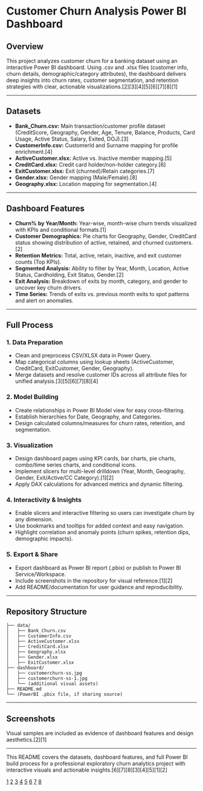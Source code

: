 # Customer Churn Analysis Power BI Dashboard

## Overview

This project analyzes customer churn for a banking dataset using an interactive Power BI dashboard. Using .csv and .xlsx files (customer info, churn details, demographic/category attributes), the dashboard delivers deep insights into churn rates, customer segmentation, and retention strategies with clear, actionable visualizations.[2][3][4][5][6][7][8][1]

***

## Datasets

- **Bank_Churn.csv:** Main transaction/customer profile dataset (CreditScore, Geography, Gender, Age, Tenure, Balance, Products, Card Usage, Active Status, Salary, Exited, DOJ).[3]
- **CustomerInfo.csv:** CustomerId and Surname mapping for profile enrichment.[4]
- **ActiveCustomer.xlsx:** Active vs. Inactive member mapping.[5]
- **CreditCard.xlsx:** Credit card holder/non-holder category.[6]
- **ExitCustomer.xlsx:** Exit (churned)/Retain categories.[7]
- **Gender.xlsx:** Gender mapping (Male/Female).[8]
- **Geography.xlsx:** Location mapping for segmentation.[4]

***

## Dashboard Features

- **Churn% by Year/Month:** Year-wise, month-wise churn trends visualized with KPIs and conditional formats.[1]
- **Customer Demographics:** Pie charts for Geography, Gender, CreditCard status showing distribution of active, retained, and churned customers.[2]
- **Retention Metrics:** Total, active, retain, inactive, and exit customer counts (Top KPIs).
- **Segmented Analysis:** Ability to filter by Year, Month, Location, Active Status, Cardholding, Exit Status, Gender.[2]
- **Exit Analysis:** Breakdown of exits by month, category, and gender to uncover key churn drivers.
- **Time Series:** Trends of exits vs. previous month exits to spot patterns and alert on anomalies.

***

## Full Process

### 1. Data Preparation

- Clean and preprocess CSV/XLSX data in Power Query.
- Map categorical columns using lookup sheets (ActiveCustomer, CreditCard, ExitCustomer, Gender, Geography).
- Merge datasets and resolve customer IDs across all attribute files for unified analysis.[3][5][6][7][8][4]

### 2. Model Building

- Create relationships in Power BI Model view for easy cross-filtering.
- Establish hierarchies for Date, Geography, and Categories.
- Design calculated columns/measures for churn rates, retention, and segmentation.

### 3. Visualization

- Design dashboard pages using KPI cards, bar charts, pie charts, combo/time series charts, and conditional icons.
- Implement slicers for multi-level drilldown (Year, Month, Geography, Gender, Exit/Active/CC Category).[1][2]
- Apply DAX calculations for advanced metrics and dynamic filtering.

### 4. Interactivity & Insights

- Enable slicers and interactive filtering so users can investigate churn by any dimension.
- Use bookmarks and tooltips for added context and easy navigation.
- Highlight correlation and anomaly points (churn spikes, retention dips, demographic impacts).

### 5. Export & Share

- Export dashboard as Power BI report (.pbix) or publish to Power BI Service/Workspace.
- Include screenshots in the repository for visual reference.[1][2]
- Add README/documentation for user guidance and reproducibility.

***

## Repository Structure

```
├── data/
│   ├── Bank_Churn.csv
│   ├── CustomerInfo.csv
│   ├── ActiveCustomer.xlsx
│   ├── CreditCard.xlsx
│   ├── Geography.xlsx
│   ├── Gender.xlsx
│   ├── ExitCustomer.xlsx
├── dashboard/
│   ├── customerchurn-ss.jpg
│   ├── customerchurn-ss-1.jpg
│   └── (additional visual assets)
├── README.md
└── (PowerBI .pbix file, if sharing source)
```

***



## Screenshots

Visual samples are included as evidence of dashboard features and design aesthetics.[2][1]

***


This README covers the datasets, dashboard features, and full Power BI build process for a professional exploratory churn analytics project with interactive visuals and actionable insights.[6][7][8][3][4][5][1][2]

[1](https://ppl-ai-file-upload.s3.amazonaws.com/web/direct-files/attachments/images/68022021/697be799-8184-4813-999d-f6327049633d/customerchurn-ss-1.jpg?AWSAccessKeyId=ASIA2F3EMEYE4ZJUT4YT&Signature=r8bOBJQZaUNYBeGA4u41hOTBe1A%3D&x-amz-security-token=IQoJb3JpZ2luX2VjEKD%2F%2F%2F%2F%2F%2F%2F%2F%2F%2FwEaCXVzLWVhc3QtMSJIMEYCIQDKJvtzh7ZF40GRzbR%2BUKOw%2Fx1ntcpuZj%2BbobInVM0LnAIhAMCvCbT6%2FS%2BGcLr%2B%2FQ9ruYeF0rVy0Vw7gCp7gqpUev%2FHKvEECCgQARoMNjk5NzUzMzA5NzA1Igyk40iuCXX0xgo0fgMqzgSaRL5qi9EIAtCwwRboOF%2BrGSd8aTfaJMQ0NrJ9vid8zc9bwcJSDUpxw107sQvC2reviVzOXSfWfEWSbIjkKZk9ficc3UTs5M0n9z%2Bou0y0fm31uV393FktqY3M%2BQCFAGiJifE%2BFLwIS49AKdRQOJ3MHsAfn0UsBygvIZeqhIv8VzPzsNl2ozmSWR7qfrh0KiTHE12GQZ42dg3O2zKEo4Mtp3EoWDC%2BoktOjy652rVtRrbqRkgS%2BdgusO62lBmnVm8GttJ5dzK9c2UAfh7EFCvVjJpF%2FW3IjUEWof4YLaFjRpLnYdN%2Bpq3g7mck6O26Qlxs9Uj%2F0ZihP%2BwhOSIXygEKsrzYuN%2BLd5Lkae8sOd%2Fyx%2BZTiJiQ6FFxTaOByLV%2FL91NQGiclO7dRjIBgrK%2BQVSzpGxRW8MQZPOhH6XbtzdX6wPIyJO3NlUisF8Pr90U2i7texQwClkGV2hapvnZMZ7adqWDz8d5Iel1xSPTAkODdkokX7mCYvk8MQbhuQGPoAI5AMAuGq8m1519jFduh%2Bwu0tu1879xaewQvgPOGfN6lB9zPwkSwphnsVwAotjRUO6jG6HUOgHuwrigLIEhVPgbPwVBxoDu1XIcxNFrS1PvQbs71zc8AM9lRA5DCkgrsYdJlSMqFoTU48Y%2BaDvac5W69EMwV%2FokkJGrXSqXhkIwTjIqnBZUP8%2Fr%2B%2FSxYB%2BoZrvwnRvCzprKOX%2FUMCyZaZUO4%2Buw8NIn3m%2FXI2NaeoehT071jDNHZC2cShBICG8vmnrqhuQc8aGheyXPqVnpWzDS8cPGBjqZAYLGLaJkgmWsToASidU%2B7kCtumpugwBEnVdvGMLoIF7jUrmEDHkZMdZZucyJqMDfPE9GUnsPkPsEnwGusRsmYKW4RX6cQn0y4J0akI5NLEzyERTsCg9cygoZBVn0G908XedHUZo4Je3dnoW4vuznOF0%2BvHdGia50jXrSj6nCkm77sOOteH%2Bsfu40mdEb0coIpqwNs1vhN8jl6g%3D%3D&Expires=1758527713)
[2](https://ppl-ai-file-upload.s3.amazonaws.com/web/direct-files/attachments/images/68022021/e77b349c-ac82-47e3-a951-81efe678c429/customerchurn-ss.jpg?AWSAccessKeyId=ASIA2F3EMEYE4ZJUT4YT&Signature=OPX06uQuUpSrNxaXUupTTQhEa2U%3D&x-amz-security-token=IQoJb3JpZ2luX2VjEKD%2F%2F%2F%2F%2F%2F%2F%2F%2F%2FwEaCXVzLWVhc3QtMSJIMEYCIQDKJvtzh7ZF40GRzbR%2BUKOw%2Fx1ntcpuZj%2BbobInVM0LnAIhAMCvCbT6%2FS%2BGcLr%2B%2FQ9ruYeF0rVy0Vw7gCp7gqpUev%2FHKvEECCgQARoMNjk5NzUzMzA5NzA1Igyk40iuCXX0xgo0fgMqzgSaRL5qi9EIAtCwwRboOF%2BrGSd8aTfaJMQ0NrJ9vid8zc9bwcJSDUpxw107sQvC2reviVzOXSfWfEWSbIjkKZk9ficc3UTs5M0n9z%2Bou0y0fm31uV393FktqY3M%2BQCFAGiJifE%2BFLwIS49AKdRQOJ3MHsAfn0UsBygvIZeqhIv8VzPzsNl2ozmSWR7qfrh0KiTHE12GQZ42dg3O2zKEo4Mtp3EoWDC%2BoktOjy652rVtRrbqRkgS%2BdgusO62lBmnVm8GttJ5dzK9c2UAfh7EFCvVjJpF%2FW3IjUEWof4YLaFjRpLnYdN%2Bpq3g7mck6O26Qlxs9Uj%2F0ZihP%2BwhOSIXygEKsrzYuN%2BLd5Lkae8sOd%2Fyx%2BZTiJiQ6FFxTaOByLV%2FL91NQGiclO7dRjIBgrK%2BQVSzpGxRW8MQZPOhH6XbtzdX6wPIyJO3NlUisF8Pr90U2i7texQwClkGV2hapvnZMZ7adqWDz8d5Iel1xSPTAkODdkokX7mCYvk8MQbhuQGPoAI5AMAuGq8m1519jFduh%2Bwu0tu1879xaewQvgPOGfN6lB9zPwkSwphnsVwAotjRUO6jG6HUOgHuwrigLIEhVPgbPwVBxoDu1XIcxNFrS1PvQbs71zc8AM9lRA5DCkgrsYdJlSMqFoTU48Y%2BaDvac5W69EMwV%2FokkJGrXSqXhkIwTjIqnBZUP8%2Fr%2B%2FSxYB%2BoZrvwnRvCzprKOX%2FUMCyZaZUO4%2Buw8NIn3m%2FXI2NaeoehT071jDNHZC2cShBICG8vmnrqhuQc8aGheyXPqVnpWzDS8cPGBjqZAYLGLaJkgmWsToASidU%2B7kCtumpugwBEnVdvGMLoIF7jUrmEDHkZMdZZucyJqMDfPE9GUnsPkPsEnwGusRsmYKW4RX6cQn0y4J0akI5NLEzyERTsCg9cygoZBVn0G908XedHUZo4Je3dnoW4vuznOF0%2BvHdGia50jXrSj6nCkm77sOOteH%2Bsfu40mdEb0coIpqwNs1vhN8jl6g%3D%3D&Expires=1758527713)
[3](https://ppl-ai-file-upload.s3.amazonaws.com/web/direct-files/attachments/68022021/53b545fc-7334-43ea-ae85-975dde17446c/Bank_Churn.csv)
[4](https://ppl-ai-file-upload.s3.amazonaws.com/web/direct-files/attachments/68022021/a56408cd-ef30-45b0-bf45-a09c312083d2/CustomerInfo.csv)
[5](https://ppl-ai-file-upload.s3.amazonaws.com/web/direct-files/attachments/68022021/29675459-4134-45a1-ab60-19ff5d86625a/ActiveCustomer.xlsx)
[6](https://ppl-ai-file-upload.s3.amazonaws.com/web/direct-files/attachments/68022021/39a0d268-42af-4c59-b42b-a77903dd802d/CreditCard.xlsx)
[7](https://ppl-ai-file-upload.s3.amazonaws.com/web/direct-files/attachments/68022021/32e907a1-1b36-4011-be62-f25c7bd8903c/ExitCustomer.xlsx)
[8](https://ppl-ai-file-upload.s3.amazonaws.com/web/direct-files/attachments/68022021/a140129d-24ad-446f-b3a1-c13cf9e0bdcb/Gender.xlsx)
